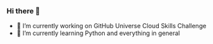 ### Hi there 👋
- 🔭 I’m currently working on GitHub Universe Cloud Skills Challenge
- 🌱 I’m currently learning Python and everything in general

<!--
**19maxi71/19maxi71** is a ✨ _special_ ✨ repository because its `README.md` (this file) appears on your GitHub profile.

Here are some ideas to get you started:

- 🔭 I’m currently working on GitHub Universe Cloud Skills Challenge
- 🌱 I’m currently learning Python and everything in general

